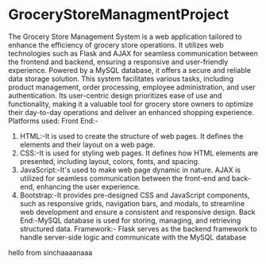 # GroceryStoreManagmentProject
The Grocery Store Management System is a web application tailored to enhance the efficiency of grocery store operations. It utilizes web technologies such as Flask and AJAX for seamless communication between the frontend and backend, ensuring a responsive and user-friendly experience. Powered by a MySQL database, it offers a secure and reliable data storage solution. This system facilitates various tasks, including product management, order processing, employee administration, and user authentication. Its user-centric design prioritizes ease of use and functionality, making it a valuable tool for grocery store owners to optimize their day-to-day operations and deliver an enhanced shopping experience.
Platforms used:
Front End:-
1. HTML:-It is used to create the structure of web pages. It defines the elements and their layout on a web page.
2. CSS:-It is used for styling web pages. It defines how HTML elements are presented, including layout, colors, fonts, and spacing.
3. JavaScript:-It's used to make web page dynamic in nature. AJAX is utilized for seamless communication between the front-end and back-end, enhancing the user experience.
4. Bootstrap:-It provides pre-designed CSS and JavaScript components, such as responsive grids, navigation bars, and modals, to streamline web development and ensure a consistent and responsive design. 
Back End:-MySQL database is used for storing, managing, and retrieving structured data.
Framework:- Flask  serves as the backend framework to handle server-side logic and communicate with the MySQL database

hello from sinchaaaanaaa
